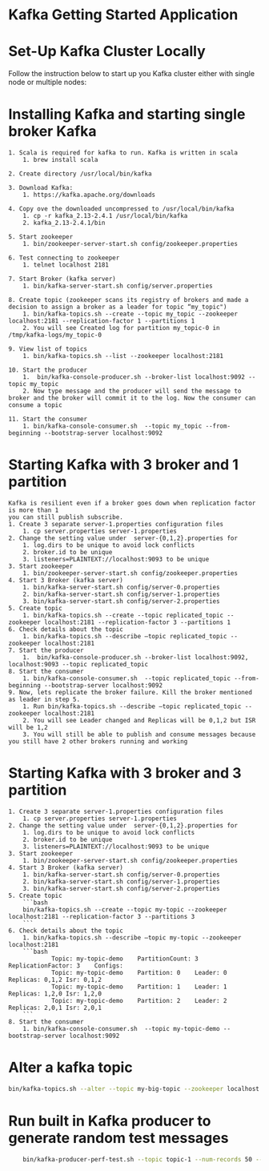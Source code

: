Kafka Getting Started Application
=================================

Set-Up Kafka Cluster Locally
============================
Follow the instruction below to start up you Kafka cluster either with single node or multiple nodes:

# Installing Kafka and starting single broker Kafka
    1. Scala is required for kafka to run. Kafka is written in scala
        1. brew install scala
        
    2. Create directory /usr/local/bin/kafka
    
    3. Download Kafka:
        1. https://kafka.apache.org/downloads
        
    4. Copy ove the downloaded uncompressed to /usr/local/bin/kafka
        1. cp -r kafka_2.13-2.4.1 /usr/local/bin/kafka
        2. kafka_2.13-2.4.1/bin
        
    5. Start zookeeper 
        1. bin/zookeeper-server-start.sh config/zookeeper.properties
        
    6. Test connecting to zookeeper 
        1. telnet localhost 2181
        
    7. Start Broker (kafka server)
        1. bin/kafka-server-start.sh config/server.properties
        
    8. Create topic (zookeeper scans its registry of brokers and made a decision to assign a broker as a leader for topic “my_topic")
        1. bin/kafka-topics.sh --create --topic my_topic --zookeeper localhost:2181 --replication-factor 1 --partitions 1
        2. You will see Created log for partition my_topic-0 in /tmp/kafka-logs/my_topic-0
        
    9. View list of topics 
        1. bin/kafka-topics.sh --list --zookeeper localhost:2181
        
    10. Start the producer
        1.  bin/kafka-console-producer.sh --broker-list localhost:9092 --topic my_topic
        2. Now type message and the producer will send the message to broker and the broker will commit it to the log. Now the consumer can consume a topic 
        
    11. Start the consumer 
        1. bin/kafka-console-consumer.sh  --topic my_topic --from-beginning --bootstrap-server localhost:9092

# Starting Kafka with 3 broker and 1 partition 
    Kafka is resilient even if a broker goes down when replication factor is more than 1
    you can still publish subscribe.
    1. Create 3 separate server-1.properties configuration files
        1. cp server.properties server-1.properties
    2. Change the setting value under  server-{0,1,2}.properties for 
        1. log.dirs to be unique to avoid lock conflicts
        2. broker.id to be unique
        3. listeners=PLAINTEXT://localhost:9093 to be unique
    3. Start zookeeper
        1. bin/zookeeper-server-start.sh config/zookeeper.properties
    4. Start 3 Broker (kafka server)
        1. bin/kafka-server-start.sh config/server-0.properties
        2. bin/kafka-server-start.sh config/server-1.properties
        3. bin/kafka-server-start.sh config/server-2.properties
    5. Create topic 
        1. bin/kafka-topics.sh --create --topic replicated_topic --zookeeper localhost:2181 --replication-factor 3 --partitions 1
    6. Check details about the topic 
        1. bin/kafka-topics.sh --describe —topic replicated_topic --zookeeper localhost:2181
    7. Start the producer
        1.  bin/kafka-console-producer.sh --broker-list localhost:9092,  localhost:9093 --topic replicated_topic
    8. Start the consumer 
        1. bin/kafka-console-consumer.sh  --topic replicated_topic --from-beginning --bootstrap-server localhost:9092
    9. Now, lets replicate the broker failure. Kill the broker mentioned as leader in step 5.
        1. Run bin/kafka-topics.sh --describe —topic replicated_topic --zookeeper localhost:2181
        2. You will see Leader changed and Replicas will be 0,1,2 but ISR will be 1,2
        3. You will still be able to publish and consume messages because you still have 2 other brokers running and working
        
# Starting Kafka with 3 broker and 3 partition 
    1. Create 3 separate server-1.properties configuration files
        1. cp server.properties server-1.properties
    2. Change the setting value under  server-{0,1,2}.properties for 
        1. log.dirs to be unique to avoid lock conflicts
        2. broker.id to be unique
        3. listeners=PLAINTEXT://localhost:9093 to be unique
    3. Start zookeeper
        1. bin/zookeeper-server-start.sh config/zookeeper.properties
    4. Start 3 Broker (kafka server)
        1. bin/kafka-server-start.sh config/server-0.properties
        2. bin/kafka-server-start.sh config/server-1.properties
        3. bin/kafka-server-start.sh config/server-2.properties
    5. Create topic 
        ```bash
        bin/kafka-topics.sh --create --topic my-topic --zookeeper localhost:2181 --replication-factor 3 --partitions 3 
        ```  
    6. Check details about the topic 
        1. bin/kafka-topics.sh --describe —topic my-topic --zookeeper localhost:2181   
        ```bash
                Topic: my-topic-demo	PartitionCount: 3	ReplicationFactor: 3	Configs:
                Topic: my-topic-demo	Partition: 0	Leader: 0	Replicas: 0,1,2	Isr: 0,1,2
                Topic: my-topic-demo	Partition: 1	Leader: 1	Replicas: 1,2,0	Isr: 1,2,0
                Topic: my-topic-demo	Partition: 2	Leader: 2	Replicas: 2,0,1	Isr: 2,0,1
        ```   
    8. Start the consumer 
        1. bin/kafka-console-consumer.sh  --topic my-topic-demo --bootstrap-server localhost:9092


# Alter a kafka topic
```bash
bin/kafka-topics.sh --alter --topic my-big-topic --zookeeper localhost:2181 --partitions 3
``` 

# Run built in Kafka producer to generate random test messages 
```bash
    bin/kafka-producer-perf-test.sh --topic topic-1 --num-records 50 --record-size 1 --throughput 10 --producer-props bootstrap.servers=localhost:9092,localhost:9093,localhost:9094 key.serializer=org.apache.kafka.common.serialization.StringSerializer value.serializer=org.apache.kafka.common.serialization.StringSerializer

